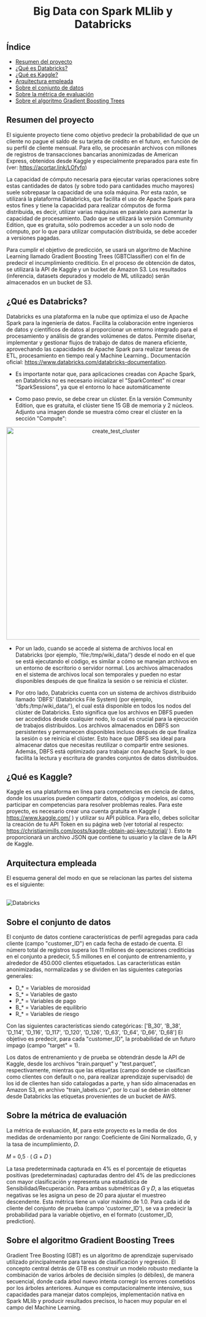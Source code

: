 <h1 align="center"> Big Data con Spark MLlib y Databricks </h1>

## Índice

- [Resumen del proyecto](#Resumen-del-proyecto)
- [¿Qué es Databricks?](#qué-es-databricks)
- [¿Qué es Kaggle?](#qué-es-kaggle)
- [Arquitectura empleada](#Arquitectura-empleada)
- [Sobre el conjunto de datos](#Sobre-el-conjunto-de-datos)
- [Sobre la métrica de evaluación](#Sobre-la-métrica-de-evaluación)
- [Sobre el algoritmo Gradient Boosting Trees](#Sobre-el-algoritmo-Gradient-Boosting-Trees)

## Resumen del proyecto
El siguiente proyecto tiene como objetivo predecir la probabilidad de que un cliente no pague el saldo de su tarjeta de crédito en el futuro, en función de su perfil de cliente mensual. Para ello, se procesarán archivos con millones de registros de transacciones bancarias anonimizadas de American Express, obtenidos desde Kaggle y especialmente preparados para este fin (ver: https://acortar.link/LOfyfq)

La capacidad de cómputo necesaria para ejecutar varias operaciones sobre estas cantidades de datos (y sobre todo para cantidades mucho mayores) suele sobrepasar la capacidad de una sola máquina. Por esta razón, se utilizará la plataforma Databricks, que facilita el uso de Apache Spark para estos fines y tiene la capacidad para realizar cómputos de forma distribuida, es decir, utilizar varias máquinas en paralelo para aumentar la capacidad de procesamiento. Dado que se utilizará la versión Community Edition, que es gratuita, sólo podremos acceder a un solo nodo de cómputo, por lo que para utilizar computación distribuida, se debe acceder a versiones pagadas.

Para cumplir el objetivo de predicción, se usará un algoritmo de Machine Learning llamado Gradient Boosting Trees (GBTClassifier) con el fin de predecir el incumplimiento crediticio. En el proceso de obtención de datos, se utilizará la API de Kaggle y un bucket de Amazon S3. Los resultados (inferencia, datasets depurados y modelo de ML utilizado) serán almacenados en un bucket de S3.

## ¿Qué es Databricks?
Databricks es una plataforma en la nube que optimiza el uso de Apache Spark para la ingeniería de datos. Facilita la colaboración entre ingenieros de datos y científicos de datos al proporcionar un entorno integrado para el procesamiento y análisis de grandes volúmenes de datos. Permite diseñar, implementar y gestionar flujos de trabajo de datos de manera eficiente, aprovechando las capacidades de Apache Spark para realizar tareas de ETL, procesamiento en tiempo real y Machine Learning.. Documentación oficial: https://www.databricks.com/databricks-documentation.

* Es importante notar que, para aplicaciones creadas con Apache Spark, en Databricks no es necesario inicializar el "SparkContext" ni crear "SparkSessions", ya que el entorno lo hace automáticamente
  
* Como paso previo, se debe crear un clúster. En la versión Community Edition, que es gratuita, el clúster tiene 15 GB de memoria y 2 núcleos. Adjunto una imagen donde se muestra cómo crear el clúster en la sección "Compute":

<p align="center">
  <img width="555" alt="create_test_cluster" src="https://github.com/user-attachments/assets/58557b47-3c53-47cb-b46f-788999920702">
</p>

* Por un lado, cuando se accede al sistema de archivos local en Databricks (por ejemplo, 'file:/tmp/wiki_data/') desde el nodo en el que se está ejecutando el código, es similar a cómo se manejan archivos en un entorno de escritorio o servidor normal. Los archivos almacenados en el sistema de archivos local son temporales y pueden no estar disponibles después de que finaliza la sesión o se reinicia el clúster.

* Por otro lado, Databricks cuenta con un sistema de archivos distribuido llamado 'DBFS' (Databricks File System) (por ejemplo, 'dbfs:/tmp/wiki_data/'), el cual está disponible en todos los nodos del clúster de Databricks. Esto significa que los archivos en DBFS pueden ser accedidos desde cualquier nodo, lo cual es crucial para la ejecución de trabajos distribuidos. Los archivos almacenados en DBFS son persistentes y permanecen disponibles incluso después de que finaliza la sesión o se reinicia el clúster. Esto hace que DBFS sea ideal para almacenar datos que necesitas reutilizar o compartir entre sesiones. Además, DBFS está optimizado para trabajar con Apache Spark, lo que facilita la lectura y escritura de grandes conjuntos de datos distribuidos.

## ¿Qué es Kaggle?
Kaggle es una plataforma en línea para competencias en ciencia de datos, donde los usuarios pueden compartir datos, códigos y modelos, así como participar en competencias para resolver problemas reales. Para este proyecto, es necesario crear una cuenta gratuita en Kaggle ( https://www.kaggle.com/ ) y utilizar su API pública. Para ello, debes solicitar la creación de tu API Token en su página web (ver totorial al respecto: https://christianjmills.com/posts/kaggle-obtain-api-key-tutorial/ ). Esto te proporcionará un archivo JSON que contiene tu usuario y la clave de la API de Kaggle.

## Arquitectura empleada
El esquema general del modo en que se relacionan las partes del sistema es el siguiente:
<br/><br/>

![Databricks](https://github.com/user-attachments/assets/8a912e9f-6cdf-43a3-8edb-fe8525dc23a7)

## Sobre el conjunto de datos
El conjunto de datos contiene características de perfil agregadas para cada cliente (campo "customer_ID") en cada fecha de estado de cuenta. El número total de registros supera los 11 millones de operaciones crediticias en el conjunto a predecir, 5.5 millones en el conjunto de entrenamiento, y alrededor de 450.000 clientes etiquetados. Las características están anonimizadas, normalizadas y se dividen en las siguientes categorías generales:

- D_* = Variables de morosidad
- S_* = Variables de gasto
- P_* = Variables de pago
- B_* = Variables de equilibrio
- R_* = Variables de riesgo

Con las siguientes características siendo categóricas: ['B_30', 'B_38', 'D_114', 'D_116', 'D_117', 'D_120', 'D_126', 'D_63', 'D_64', 'D_66', 'D_68'] El objetivo es predecir, para cada "customer_ID", la probabilidad de un futuro impago (campo "target" = 1).

Los datos de entrenamiento y de prueba se obtendrán desde la API de Kaggle, desde los archivos "train.parquet" y "test.parquet", respectivamente, mientras que las etiquetas (campo donde se clasifican como clientes con default o no, para realizar aprendizaje supervisado) de los id de clientes han sido catalogadas a parte, y han sido almacenadas en Amazon S3, en archivo "train_labels.csv", por lo cual se deberán obtener desde Databricks las etiquetas provenientes de un bucket de AWS.

## Sobre la métrica de evaluación
La métrica de evaluación, 𝑀, para este proyecto es la media de dos medidas de ordenamiento por rango: Coeficiente de Gini Normalizado, 𝐺, y la tasa de incumplimiento, 𝐷.

𝑀 = 0,5 ⋅ ( 𝐺 + 𝐷 )

La tasa predeterminada capturada en 4% es el porcentaje de etiquetas positivas (predeterminadas) capturadas dentro del 4% de las predicciones con mayor clasificación y representa una estadística de Sensibilidad/Recuperación. Para ambas submétricas 𝐺 y 𝐷, a las etiquetas negativas se les asigna un peso de 20 para ajustar el muestreo descendente. Esta métrica tiene un valor máximo de 1.0. Para cada id de cliente del conjunto de prueba (campo 'customer_ID'), se va a predecir la probabilidad para la variable objetivo, en el formato (customer_ID, prediction).

## Sobre el algoritmo Gradient Boosting Trees
Gradient Tree Boosting (GBT) es un algoritmo de aprendizaje supervisado utilizado principalmente para tareas de clasificación y regresión. El concepto central detrás de GTB es construir un modelo robusto mediante la combinación de varios árboles de decisión simples (o débiles), de manera secuencial, donde cada árbol nuevo intenta corregir los errores cometidos por los árboles anteriores. Aunque es computacionalmente intensivo, sus capacidades para manejar datos complejos, implementación nativa en Spark MLlib y producir resultados precisos, lo hacen muy popular en el campo del Machine Learning.


